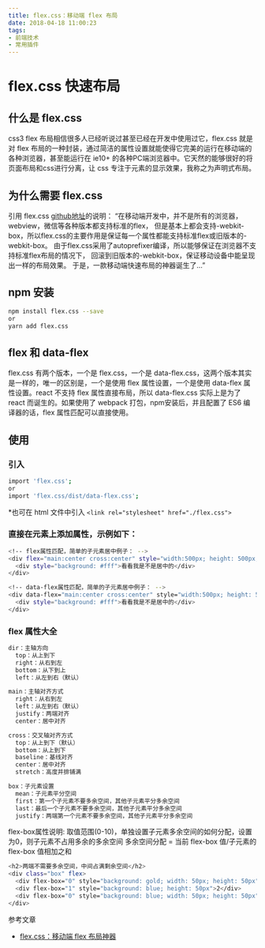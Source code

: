 ```yaml
---
title: flex.css：移动端 flex 布局
date: 2018-04-18 11:00:23
tags:
- 前端技术
- 常用插件
---
```

# flex.css 快速布局

## 什么是 flex.css

css3 flex 布局相信很多人已经听说过甚至已经在开发中使用过它，flex.css 就是对 flex 布局的一种封装，通过简洁的属性设置就能使得它完美的运行在移动端的各种浏览器，甚至能运行在 ie10+ 的各种PC端浏览器中。它天然的能够很好的将页面布局和css进行分离，让 css 专注于元素的显示效果，我称之为声明式布局。

## 为什么需要 flex.css

引用 flex.css [github地址](https://github.com/lzxb/flex.css)的说明：
“在移动端开发中，并不是所有的浏览器，webview，微信等各种版本都支持标准的flex，
但是基本上都会支持-webkit-box，所以flex.css的主要作用是保证每一个属性都能支持标准flex或旧版本的-webkit-box。
由于flex.css采用了autoprefixer编译，所以能够保证在浏览器不支持标准flex布局的情况下，
回滚到旧版本的-webkit-box，保证移动设备中能呈现出一样的布局效果。
于是，一款移动端快速布局的神器诞生了...”
<!-- more -->

## npm 安装

```bash
npm install flex.css --save
or
yarn add flex.css
```

## flex 和 data-flex

flex.css 有两个版本，一个是 flex.css，一个是 data-flex.css，这两个版本其实是一样的，唯一的区别是，一个是使用 flex 属性设置，一个是使用 data-flex 属性设置。react 不支持 flex 属性直接布局，所以 data-flex.css 实际上是为了 react 而诞生的。如果使用了 webpack 打包，npm安装后，并且配置了 ES6 编译器的话，flex 属性匹配可以直接使用。

## 使用

### 引入

```bash
import 'flex.css';
or
import 'flex.css/dist/data-flex.css';
```

*也可在 html 文件中引入 `<link rel="stylesheet" href="./flex.css">`

### 直接在元素上添加属性，示例如下：

```bash
<!-- flex属性匹配，简单的子元素居中例子： -->
<div flex="main:center cross:center" style="width:500px; height: 500px; background: #108423">
  <div style="background: #fff">看看我是不是居中的</div>
</div>

<!-- data-flex属性匹配，简单的子元素居中例子： -->
<div data-flex="main:center cross:center" style="width:500px; height: 500px; background: #f1d722">
  <div style="background: #fff">看看我是不是居中的</div>
</div>
```

### flex 属性大全

```bash
dir：主轴方向
  top：从上到下
  right：从右到左
  bottom：从下到上
  left：从左到右（默认）

main：主轴对齐方式
  right：从右到左
  left：从左到右（默认）
  justify：两端对齐
  center：居中对齐

cross：交叉轴对齐方式
  top：从上到下（默认）
  bottom：从上到下
  baseline：基线对齐
  center：居中对齐
  stretch：高度并排铺满

box：子元素设置
  mean：子元素平分空间
  first：第一个子元素不要多余空间，其他子元素平分多余空间
  last：最后一个子元素不要多余空间，其他子元素平分多余空间
  justify：两端第一个元素不要多余空间，其他子元素平分多余空间
```

flex-box属性说明:
取值范围(0-10)，单独设置子元素多余空间的如何分配，设置为0，则子元素不占用多余的多余空间
多余空间分配 = 当前 flex-box 值/子元素的 flex-box 值相加之和

```bash
<h2>两端不需要多余空间，中间占满剩余空间</h2>
<div class="box" flex>
  <div flex-box="0" style="background: gold; width: 50px; height: 50px">1</div>
  <div flex-box="1" style="background: blue; height: 50px">2</div>
  <div flex-box="0" style="background: blue; width: 50px; height: 50px">3</div>
</div>
```

参考文章

- [flex.css：移动端 flex 布局神器](https://blog.csdn.net/zhanglongdream/article/details/53957876)